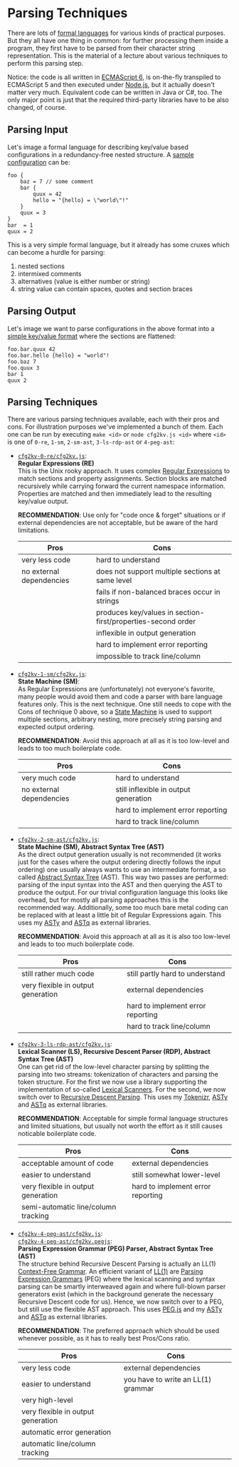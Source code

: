 
Parsing Techniques
==================

There are lots of [formal languages](LANGUAGES.md) for various kinds of
practical purposes. But they all have one thing in common: for further
processing them inside a program, they first have to be parsed from
their character string representation. This is the material of a lecture
about various techniques to perform this parsing step.

Notice: the code is all written in [ECMAScript
6](http://en.wikipedia.org/wiki/ECMAScript), is on-the-fly transpiled
to ECMAScript 5 and then executed under [Node.js](http://nodejs.org/),
but it actually doesn't matter very much. Equivalent code can be written
in Java or C#, too. The only major point is just that the required
third-party libraries have to be also changed, of course.

Parsing Input
-------------

Let's image a formal language for describing key/value based
configurations in a redundancy-free nested structure.
A [sample configuration](sample.cfg) can be:

```
foo {
    baz = 7 // some comment
    bar {
        quux = 42
        hello = "{hello} = \"world\"!"
    }
    quux = 3
}
bar  = 1
quux = 2
```

This is a very simple formal language, but it already has
some cruxes which can become a hurdle for parsing:

1. nested sections
2. intermixed comments
3. alternatives (value is either number or string)
4. string value can contain spaces, quotes and section braces

Parsing Output
--------------

Let's image we want to parse configurations in the above format into a
[simple key/value format](sample.kv) where the sections are flattened:

```
foo.bar.quux 42
foo.bar.hello {hello} = "world"!
foo.baz 7
foo.quux 3
bar 1
quux 2
```

Parsing Techniques
------------------

There are various parsing techniques available, each with their pros
and cons. For illustration purposes we've implemented a bunch of them.
Each one can be run by executing `make <id>` or `node cfg2kv.js <id>`
where `<id>` is one of `0-re`, `1-sm`, `2-sm-ast`, `3-ls-rdp-ast` or
`4-peg-ast`:

- [`cfg2kv-0-re/cfg2kv.js`](cfg2kv-0-re/cfg2kv.js):<br/>
  **Regular Expressions (RE)**<br/>
  This is the Unix rooky approach. It uses complex [Regular Expressions](http://en.wikipedia.org/wiki/Regular_expression)
  to match sections and property assignments. Section blocks are matched
  recursively while carrying forward the current namespace information. Properties
  are matched and then immediately lead to the resulting key/value
  output.

  **RECOMMENDATION**: Use only for "code once &amp; forget" situations or
  if external dependencies are not acceptable, but be aware of the hard
  limitations.

    Pros                       | Cons
    ---------------------------|-----------------------------------
    very less code             | hard to understand
    no external dependencies   | does not support multiple sections at same level
                               | fails if non-balanced braces occur in strings
                               | produces key/values in section-first/properties-second order
                               | inflexible in output generation
                               | hard to implement error reporting
                               | impossible to track line/column

- [`cfg2kv-1-sm/cfg2kv.js`](cfg2kv-1-sm/cfg2kv.js):<br/>
  **State Machine (SM)**:<br/>
  As Regular Expressions are (unfortunately) not everyone's favorite,
  many people would avoid them and code a parser with bare language
  features only. This is the next technique. One still needs to cope
  with the Cons of technique 0 above, so a [State Machine](http://en.wikipedia.org/wiki/Finite-state_machine) is used to
  support multiple sections, arbitrary nesting, more precisely string
  parsing and expected output ordering.

  **RECOMMENDATION**: Avoid this approach at all as it is too low-level
  and leads to too much boilerplate code.

    Pros                       | Cons
    ---------------------------|-----------------------------------
    very much code             | hard to understand
    no external dependencies   | still inflexible in output generation
                               | hard to implement error reporting
                               | hard to track line/column

- [`cfg2kv-2-sm-ast/cfg2kv.js`](cfg2kv-2-sm-ast/cfg2kv.js):<br/>
  **State Machine (SM), Abstract Syntax Tree (AST)**<br/>
  As the direct output generation usually is not recommended (it works
  just for the cases where the output ordering directly follows the
  input ordering) one usually always wants to use an intermediate
  format, a so called [Abstract Syntax Tree](http://en.wikipedia.org/wiki/Abstract_syntax_tree) (AST). This way two passes
  are performed: parsing of the input syntax into the AST and then
  querying the AST to produce the output. For our trivial configuration
  language this looks like overhead, but for mostly all parsing
  approaches this is the recommended way. Additionally, some too much
  bare metal coding can be replaced with at least a little bit of
  Regular Expressions again. This uses my [ASTy](https://github.com/rse/asty)
  and [ASTq](https://github.com/rse/astq) as external libraries.

  **RECOMMENDATION**: Avoid this approach at all as it is also too low-level
  and leads to too much boilerplate code.

    Pros                               | Cons
    -----------------------------------|-----------------------------------
    still rather much code             | still partly hard to understand
    very flexible in output generation | external dependencies
                                       | hard to implement error reporting
                                       | hard to track line/column

- [`cfg2kv-3-ls-rdp-ast/cfg2kv.js`](cfg2kv-3-ls-rdp-ast/cfg2kv.js):<br/>
  **Lexical Scanner (LS), Recursive Descent Parser (RDP), Abstract Syntax Tree (AST)**<br/>
  One can get rid of the low-level character parsing by splitting the
  parsing into two streams: tokenization of characters and parsing the
  token structure. For the first we now use a library supporting the
  implementation of so-called [Lexical Scanners](http://en.wikipedia.org/wiki/Lexical_analysis). For the second, we now
  switch over to [Recursive Descent Parsing](http://en.wikipedia.org/wiki/Recursive_descent_parser).
  This uses my [Tokenizr](https://github.com/rse/tokenizr), [ASTy](https://github.com/rse/asty)
  and [ASTq](https://github.com/rse/astq) as external libraries.

  **RECOMMENDATION**: Acceptable for simple formal language structures and
  limited situations, but usually not worth the effort as it still
  causes noticable boilerplate code.

    Pros                               | Cons
    -----------------------------------|-----------------------------------
    acceptable amount of code          | external dependencies
    easier to understand               | still somewhat lower-level
    very flexible in output generation | hard to implement error reporting
    semi-automatic line/column tracking| 

- [`cfg2kv-4-peg-ast/cfg2kv.js`](cfg2kv-4-peg-ast/cfg2kv.js):<br/>
  [`cfg2kv-4-peg-ast/cfg2kv.pegjs`](cfg2kv-4-peg-ast/cfg2kv.pegjs):<br/>
  **Parsing Expression Grammar (PEG) Parser, Abstract Syntax Tree (AST)**<br/>
  The structure behind Recursive Descent Parsing is actually an LL(1)
  [Context-Free Grammar](http://en.wikipedia.org/wiki/Context-free_grammar). An efficient variant of [LL(1)](http://en.wikipedia.org/wiki/LL_grammar) are
  [Parsing Expression Grammars](http://en.wikipedia.org/wiki/Parsing_expression_grammar)
  (PEG) where the lexical scanning and syntax parsing can be smartly
  interweaved again and where full-blown parser generators exist (which
  in the background generate the necessary Recursive Descent code for
  us). Hence, we now switch over to a PEG, but still use the flexible AST
  approach. This uses [PEG.js](http://pegjs.org) and my [ASTy](https://github.com/rse/asty)
  and [ASTq](https://github.com/rse/astq) as external libraries.

  **RECOMMENDATION**: The preferred approach which should be used whenever possible,
  as it has to really best Pros/Cons ratio.

    Pros                               | Cons
    -----------------------------------|-----------------------------------
    very less code                     | external dependencies
    easier to understand               | you have to write an LL(1) grammar
    very high-level                    | 
    very flexible in output generation | 
    automatic error generation         | 
    automatic line/column tracking     | 

